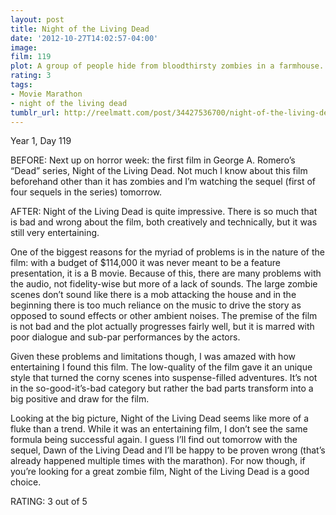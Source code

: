 ```yaml
---
layout: post
title: Night of the Living Dead
date: '2012-10-27T14:02:57-04:00'
image: 
film: 119
plot: A group of people hide from bloodthirsty zombies in a farmhouse.
rating: 3
tags:
- Movie Marathon
- night of the living dead
tumblr_url: http://reelmatt.com/post/34427536700/night-of-the-living-dead
---
```


Year 1, Day 119

BEFORE: Next up on horror week: the first film in George A. Romero’s “Dead” series, Night of the Living Dead. Not much I know about this film beforehand other than it has zombies and I’m watching the sequel (first of four sequels in the series) tomorrow.

AFTER: Night of the Living Dead is quite impressive. There is so much that is bad and wrong about the film, both creatively and technically, but it was still very entertaining.

One of the biggest reasons for the myriad of problems is in the nature of the film: with a budget of $114,000 it was never meant to be a feature presentation, it is a B movie. Because of this, there are many problems with the audio, not fidelity-wise but more of a lack of sounds. The large zombie scenes don’t sound like there is a mob attacking the house and in the beginning there is too much reliance on the music to drive the story as opposed to sound effects or other ambient noises. The premise of the film is not bad and the plot actually progresses fairly well, but it is marred with poor dialogue and sub-par performances by the actors.

Given these problems and limitations though, I was amazed with how entertaining I found this film. The low-quality of the film gave it an unique style that turned the corny scenes into suspense-filled adventures. It’s not in the so-good-it’s-bad category but rather the bad parts transform into a big positive and draw for the film.

Looking at the big picture, Night of the Living Dead seems like more of a fluke than a trend. While it was an entertaining film, I don’t see the same formula being successful again. I guess I’ll find out tomorrow with the sequel, Dawn of the Living Dead and I’ll be happy to be proven wrong (that’s already happened multiple times with the marathon). For now though, if you’re looking for a great zombie film, Night of the Living Dead is a good choice.

RATING: 3 out of 5
